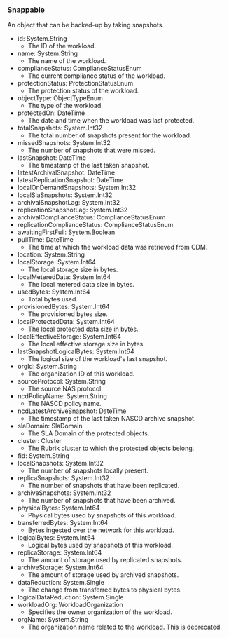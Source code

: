 ### Snappable
An object that can be backed-up by taking snapshots.

- id: System.String
  - The ID of the workload.
- name: System.String
  - The name of the workload.
- complianceStatus: ComplianceStatusEnum
  - The current compliance status of the workload.
- protectionStatus: ProtectionStatusEnum
  - The protection status of the workload.
- objectType: ObjectTypeEnum
  - The type of the workload.
- protectedOn: DateTime
  - The date and time when the workload was last protected.
- totalSnapshots: System.Int32
  - The total number of snapshots present for the workload.
- missedSnapshots: System.Int32
  - The number of snapshots that were missed.
- lastSnapshot: DateTime
  - The timestamp of the last taken snapshot.
- latestArchivalSnapshot: DateTime
- latestReplicationSnapshot: DateTime
- localOnDemandSnapshots: System.Int32
- localSlaSnapshots: System.Int32
- archivalSnapshotLag: System.Int32
- replicationSnapshotLag: System.Int32
- archivalComplianceStatus: ComplianceStatusEnum
- replicationComplianceStatus: ComplianceStatusEnum
- awaitingFirstFull: System.Boolean
- pullTime: DateTime
  - The time at which the workload data was retrieved from CDM.
- location: System.String
- localStorage: System.Int64
  - The local storage size in bytes.
- localMeteredData: System.Int64
  - The local metered data size in bytes.
- usedBytes: System.Int64
  - Total bytes used.
- provisionedBytes: System.Int64
  - The provisioned bytes size.
- localProtectedData: System.Int64
  - The local protected data size in bytes.
- localEffectiveStorage: System.Int64
  - The local effective storage size in bytes.
- lastSnapshotLogicalBytes: System.Int64
  - The logical size of the workload's last snapshot.
- orgId: System.String
  - The organization ID of this workload.
- sourceProtocol: System.String
  - The source NAS protocol.
- ncdPolicyName: System.String
  - The NASCD policy name.
- ncdLatestArchiveSnapshot: DateTime
  - The timestamp of the last taken NASCD archive snapshot.
- slaDomain: SlaDomain
  - The SLA Domain of the protected objects.
- cluster: Cluster
  - The Rubrik cluster to which the protected objects belong.
- fid: System.String
- localSnapshots: System.Int32
  - The number of snapshots locally present.
- replicaSnapshots: System.Int32
  - The number of snapshots that have been replicated.
- archiveSnapshots: System.Int32
  - The number of snapshots that have been archived.
- physicalBytes: System.Int64
  - Physical bytes used by snapshots of this workload.
- transferredBytes: System.Int64
  - Bytes ingested over the network for this workload.
- logicalBytes: System.Int64
  - Logical bytes used by snapshots of this workload.
- replicaStorage: System.Int64
  - The amount of storage used by replicated snapshots.
- archiveStorage: System.Int64
  - The amount of storage used by archived snapshots.
- dataReduction: System.Single
  - The change from transferred bytes to physical bytes.
- logicalDataReduction: System.Single
- workloadOrg: WorkloadOrganization
  - Specifies the owner organization of the workload.
- orgName: System.String
  - The organization name related to the workload. This is deprecated.
